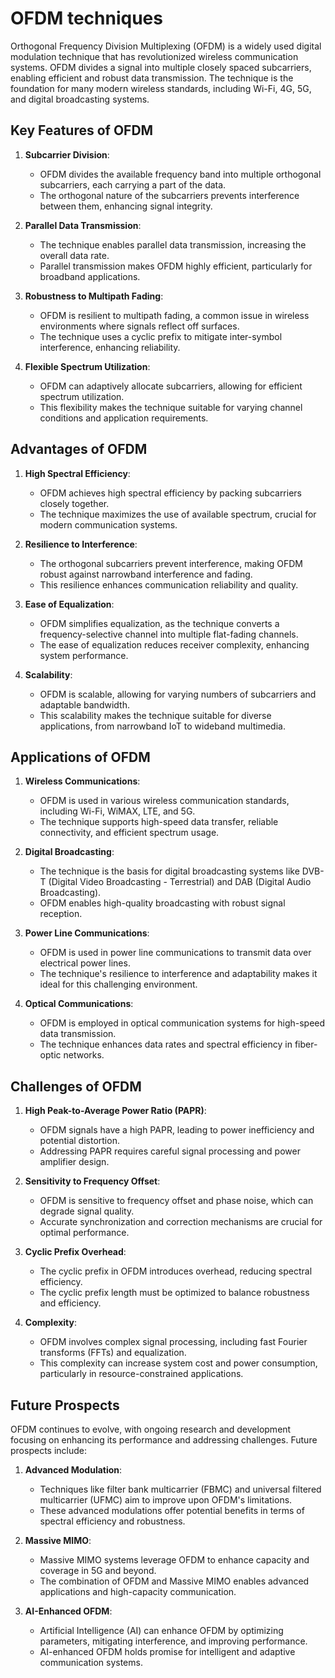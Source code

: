 # OFDM techniques

Orthogonal Frequency Division Multiplexing (OFDM) is a widely used digital modulation technique that has revolutionized wireless communication systems. OFDM divides a signal into multiple closely spaced subcarriers, enabling efficient and robust data transmission. The technique is the foundation for many modern wireless standards, including Wi-Fi, 4G, 5G, and digital broadcasting systems.

## Key Features of OFDM

1. **Subcarrier Division**:

   - OFDM divides the available frequency band into multiple orthogonal subcarriers, each carrying a part of the data.
   - The orthogonal nature of the subcarriers prevents interference between them, enhancing signal integrity.

2. **Parallel Data Transmission**:

   - The technique enables parallel data transmission, increasing the overall data rate.
   - Parallel transmission makes OFDM highly efficient, particularly for broadband applications.

3. **Robustness to Multipath Fading**:

   - OFDM is resilient to multipath fading, a common issue in wireless environments where signals reflect off surfaces.
   - The technique uses a cyclic prefix to mitigate inter-symbol interference, enhancing reliability.

4. **Flexible Spectrum Utilization**:
   - OFDM can adaptively allocate subcarriers, allowing for efficient spectrum utilization.
   - This flexibility makes the technique suitable for varying channel conditions and application requirements.

## Advantages of OFDM

1. **High Spectral Efficiency**:

   - OFDM achieves high spectral efficiency by packing subcarriers closely together.
   - The technique maximizes the use of available spectrum, crucial for modern communication systems.

2. **Resilience to Interference**:

   - The orthogonal subcarriers prevent interference, making OFDM robust against narrowband interference and fading.
   - This resilience enhances communication reliability and quality.

3. **Ease of Equalization**:

   - OFDM simplifies equalization, as the technique converts a frequency-selective channel into multiple flat-fading channels.
   - The ease of equalization reduces receiver complexity, enhancing system performance.

4. **Scalability**:
   - OFDM is scalable, allowing for varying numbers of subcarriers and adaptable bandwidth.
   - This scalability makes the technique suitable for diverse applications, from narrowband IoT to wideband multimedia.

## Applications of OFDM

1. **Wireless Communications**:

   - OFDM is used in various wireless communication standards, including Wi-Fi, WiMAX, LTE, and 5G.
   - The technique supports high-speed data transfer, reliable connectivity, and efficient spectrum usage.

2. **Digital Broadcasting**:

   - The technique is the basis for digital broadcasting systems like DVB-T (Digital Video Broadcasting - Terrestrial) and DAB (Digital Audio Broadcasting).
   - OFDM enables high-quality broadcasting with robust signal reception.

3. **Power Line Communications**:

   - OFDM is used in power line communications to transmit data over electrical power lines.
   - The technique's resilience to interference and adaptability makes it ideal for this challenging environment.

4. **Optical Communications**:
   - OFDM is employed in optical communication systems for high-speed data transmission.
   - The technique enhances data rates and spectral efficiency in fiber-optic networks.

## Challenges of OFDM

1. **High Peak-to-Average Power Ratio (PAPR)**:

   - OFDM signals have a high PAPR, leading to power inefficiency and potential distortion.
   - Addressing PAPR requires careful signal processing and power amplifier design.

2. **Sensitivity to Frequency Offset**:

   - OFDM is sensitive to frequency offset and phase noise, which can degrade signal quality.
   - Accurate synchronization and correction mechanisms are crucial for optimal performance.

3. **Cyclic Prefix Overhead**:

   - The cyclic prefix in OFDM introduces overhead, reducing spectral efficiency.
   - The cyclic prefix length must be optimized to balance robustness and efficiency.

4. **Complexity**:
   - OFDM involves complex signal processing, including fast Fourier transforms (FFTs) and equalization.
   - This complexity can increase system cost and power consumption, particularly in resource-constrained applications.

## Future Prospects

OFDM continues to evolve, with ongoing research and development focusing on enhancing its performance and addressing challenges. Future prospects include:

1. **Advanced Modulation**:

   - Techniques like filter bank multicarrier (FBMC) and universal filtered multicarrier (UFMC) aim to improve upon OFDM's limitations.
   - These advanced modulations offer potential benefits in terms of spectral efficiency and robustness.

2. **Massive MIMO**:

   - Massive MIMO systems leverage OFDM to enhance capacity and coverage in 5G and beyond.
   - The combination of OFDM and Massive MIMO enables advanced applications and high-capacity communication.

3. **AI-Enhanced OFDM**:

   - Artificial Intelligence (AI) can enhance OFDM by optimizing parameters, mitigating interference, and improving performance.
   - AI-enhanced OFDM holds promise for intelligent and adaptive communication systems.
